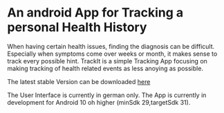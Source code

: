 # An android App for Tracking a personal Health History
When having certain health issues, finding the diagnosis can be difficult. Especially when symptoms come over weeks or month, it makes sense to track every possible hint. TrackIt is a simple Tracking App focusing on making tracking of health related events as less anoying as possible.

The latest stable Version can be downloaded [here](http://2g1.de/s/) 

The User Interface is currently in german only.
The App is currently in development for Android 10 oh higher (minSdk 29,targetSdk 31).
